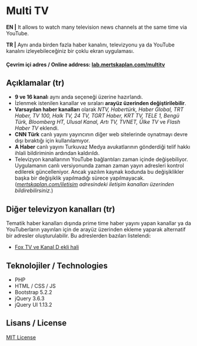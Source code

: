 
# Multi TV

**EN |** It allows to watch many television news channels at the same time via YouTube.

**TR |** Aynı anda birden fazla haber kanalını, televizyonu ya da YouTube kanalını izleyebileceğiniz bir çoklu ekran uygulaması.

#### Çevrim içi adres / Online address: [lab.mertskaplan.com/multitv](https://lab.mertskaplan.com/multitv "https://lab.mertskaplan.com/multitv")

## Açıklamalar (tr)
 - **9 ve 16 kanal**ı aynı anda seçeneği üzerine hazırlandı.
 - İzlenmek istenilen kanallar ve sıraları **arayüz üzerinden değiştirilebilir**.
 - **Varsayılan haber kanalları** olarak *NTV, Habertürk, Haber Global, TRT Haber, TV 100, Halk TV, 24 TV, TGRT Haber, KRT TV, TELE 1, Bengü Türk, Bloomberg HT, Ulusal Kanal, Artı TV, TVNET, Ülke TV* ve *Flash Haber TV* eklendi.
 - **CNN Türk** canlı yayını yayıncının diğer web sitelerinde oynatmayı devre dışı bıraktığı için kullanılamıyor.
 - **A Haber** canlı yayını Turkuvaz Medya avukatlarının gönderdiği telif hakkı ihlali bildiriminin ardından kaldırıldı.
 - Televizyon kanallarının YouTube bağlantıları zaman içinde değişebiliyor. Uygulamanın canlı versiyonunda zaman zaman yayın adresleri kontrol edilerek güncelleniyor. Ancak yazılım kaynak kodunda bu değişiklikler başka bir değişiklik yapılmadığı sürece yapılmayacak. (*[mertskaplan.com/iletisim](https://mertskaplan.com/iletisim) adresindeki iletişim kanalları üzerinden bildirebilirsiniz.*)

## Diğer televizyon kanalları (tr)

Tematik haber kanalları dışında prime time haber yayını yapan kanallar ya da YouTuberların yayınları için de arayüz üzerinden ekleme yaparak alternatif bir adresler oluşturulabilir. Bu adreslerden bazıları listelendi:

 - [Fox TV ve Kanal D ekli hali](https://lab.mertskaplan.com/multitv/?autoplay=off&autoplay=on&channel=16&cn%5B%5D=Fox%20TV&cs%5B%5D=njp2SpI39pE&cn%5B%5D=Kanal%20D&cs%5B%5D=5WBYPAD3elU&cn%5B%5D=NTV&cs%5B%5D=XEJM4Hcgd3M&cn%5B%5D=Habert%C3%BCrk&cs%5B%5D=SqHIO2zhxbA&cn%5B%5D=Haber%20Global&cs%5B%5D=fx5_pi-1Zqo&cn%5B%5D=TRT%20Haber&cs%5B%5D=Rc5qrxlJZzc&cn%5B%5D=TV%20100&cs%5B%5D=sd94keSra6A&cn%5B%5D=Halk%20TV&cs%5B%5D=L0aI7O5KrVU&cn%5B%5D=24%20TV&cs%5B%5D=TPbdeNMaAZY&cn%5B%5D=TGRT%20Haber&cs%5B%5D=8YPC2IV7ve0&cn%5B%5D=KRT%20TV&cs%5B%5D=3QDiWPZ2D_k&cn%5B%5D=TELE%201&cs%5B%5D=mRK3wXGdsLk&cn%5B%5D=Beng%C3%BC%20T%C3%BCrk&cs%5B%5D=7su_1By-cBk&cn%5B%5D=Bloomberg%20HT&cs%5B%5D=hHSmBJk6w0c&cn%5B%5D=Ulusal%20Kanal&cs%5B%5D=SdCJquYL-CQ&cn%5B%5D=Art%C4%B1%20TV&cs%5B%5D=xpoetRCJKqY)

## Teknolojiler / Technologies

 - PHP
 - HTML / CSS / JS
 - Bootstrap 5.2.2
 - jQuery 3.6.3
 - jQuery UI 1.13.2

## Lisans / License
[MIT License](https://github.com/mertskaplan/multitv/blob/main/LICENSE)
